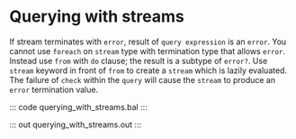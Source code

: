 # Querying with streams

If stream terminates with `error`, result of `query expression` is an `error`. You cannot use `foreach`
on `stream` type with termination type that allows `error`. Instead use `from` with `do` clause; the
result is a subtype of `error?`. Use `stream` keyword in front of `from` to create a `stream` which is
lazily evaluated. The failure of `check` within the `query` will cause the `stream` to produce an
`error` termination value.

::: code querying_with_streams.bal :::

::: out querying_with_streams.out :::